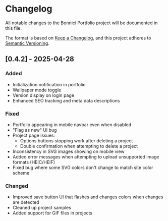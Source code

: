 # Changelog

All notable changes to the Bonnici Portfolio project will be documented in this file.

The format is based on [Keep a Changelog](https://keepachangelog.com/en/1.0.0/),
and this project adheres to [Semantic Versioning](https://semver.org/spec/v2.0.0.html).

## [0.4.2] - 2025-04-28

### Added
- Initialization notification in portfolio
- Wallpaper mode toggle
- Version display on login page
- Enhanced SEO tracking and meta data descriptions

### Fixed
- Portfolio appearing in mobile navbar even when disabled
- "Flag as new" UI bug
- Project page issues:
  - Options buttons stopping work after deleting a project
  - Double confirmation when attempting to delete a project
- Inconsistency in SVG images showing on mobile view
- Added error messages when attempting to upload unsupported image formats (HEIC/HEIF)
- Fixed bug where some SVG colors don't change to match site color scheme

### Changed
- Improved save button UI that flashes and changes colors when changes are detected
- Cleaned up project samples
- Added support for GIF files in projects